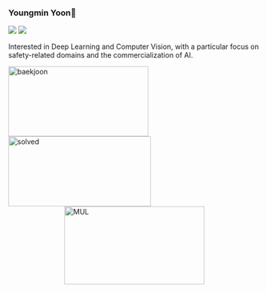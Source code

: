 ### Youngmin Yoon👋



<!--
**now2466/now2466** is a ✨ _special_ ✨ repository because its `README.md` (this file) appears on your GitHub profile.

Here are some ideas to get you started:

- 🔭 I’m currently working on ...
- 🌱 I’m currently learning ...
- 👯 I’m looking to collaborate on ...
- 🤔 I’m looking for help with ...
- 💬 Ask me about ...
- 📫 How to reach me: ...
- 😄 Pronouns: ...
- ⚡ Fun fact: ...
-->
<img src="https://img.shields.io/badge/Python-3766AB?style=flat-square&logo=Python&logoColor=white"/></a>
<img src="https://img.shields.io/badge/R programming-3766AB?style=flat-square&logo=R&logoColor=white"/></a>

Interested in Deep Learning and Computer Vision, with a particular focus on safety-related domains and the commercialization of AI.

<div  style = "display: flex;  align-items: center; flex-direction: column;  justify-content: center;">
<!-- font-size 를 조절하면 원하는 크기로 글자를 조절할 수 있습니다.-->
  <!-- Designed and developed in-house at Oreuda (https://oreuda.kr) -->
  <!-- 불편 사항 및 문의는 tykimdream@gmail.com으로 보내주세요 -->
  <div key="1">
    <img src=http://mazassumnida.wtf/api/v2/generate_badge?boj=now2466 width="280" height="140" alt="baekjoon" />
    <img src=http://mazandi.herokuapp.com/api?handle=now2466&theme=cold width="285" height="140" alt="solved" />
  </div>
  
  <div key="3">
    <img src=https://github-readme-stats.vercel.app/api/top-langs/?username=now2466&hide_progress=true&theme=tokyonight width="280" height=156 alt="MUL" />
  </div>
  
  
</div>
